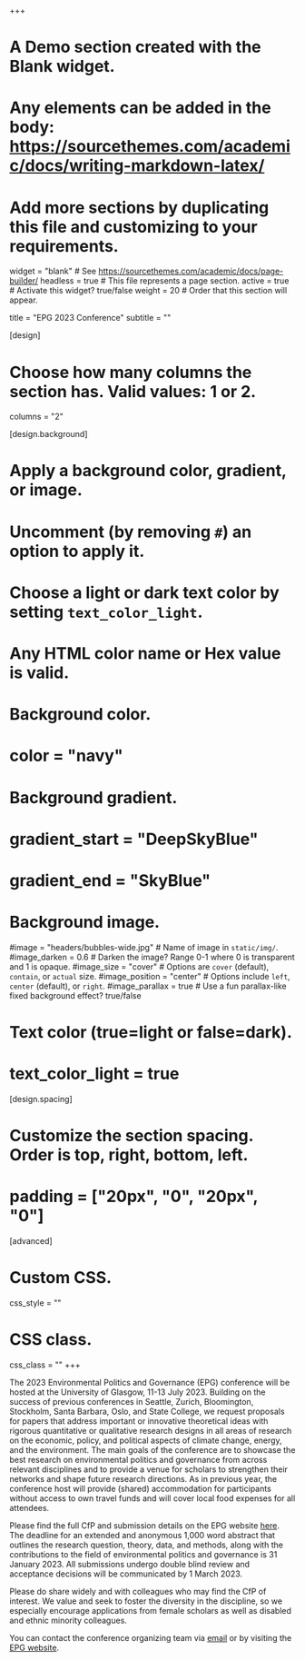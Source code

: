 +++
# A Demo section created with the Blank widget.
# Any elements can be added in the body: https://sourcethemes.com/academic/docs/writing-markdown-latex/
# Add more sections by duplicating this file and customizing to your requirements.

widget = "blank"  # See https://sourcethemes.com/academic/docs/page-builder/
headless = true  # This file represents a page section.
active = true  # Activate this widget? true/false
weight = 20  # Order that this section will appear.

title = "EPG 2023 Conference"
subtitle = ""

[design]
  # Choose how many columns the section has. Valid values: 1 or 2.
  columns = "2"

[design.background]
  # Apply a background color, gradient, or image.
  #   Uncomment (by removing `#`) an option to apply it.
  #   Choose a light or dark text color by setting `text_color_light`.
  #   Any HTML color name or Hex value is valid.

  # Background color.
  # color = "navy"
  
  # Background gradient.
  # gradient_start = "DeepSkyBlue"
  # gradient_end = "SkyBlue"
  
  # Background image.
  #image = "headers/bubbles-wide.jpg"  # Name of image in `static/img/`.
  #image_darken = 0.6  # Darken the image? Range 0-1 where 0 is transparent and 1 is opaque.
  #image_size = "cover"  #  Options are `cover` (default), `contain`, or `actual` size.
  #image_position = "center"  # Options include `left`, `center` (default), or `right`.
  #image_parallax = true  # Use a fun parallax-like fixed background effect? true/false

  # Text color (true=light or false=dark).
  # text_color_light = true

[design.spacing]
  # Customize the section spacing. Order is top, right, bottom, left.
  # padding = ["20px", "0", "20px", "0"]

[advanced]
 # Custom CSS. 
 css_style = ""
 
 # CSS class.
 css_class = ""
+++

The 2023 Environmental Politics and Governance (EPG) conference will be hosted at the University of Glasgow, 11-13 July 2023. Building on the success of previous conferences in Seattle, Zurich, Bloomington, Stockholm, Santa Barbara, Oslo, and State College, we request proposals for papers that address important or innovative theoretical ideas with rigorous quantitative or qualitative research designs in all areas of research on the economic, policy, and political aspects of climate change, energy, and the environment. The main goals of the conference are to showcase the best research on environmental politics and governance from across relevant disciplines and to provide a venue for scholars to strengthen their networks and shape future research directions. As in previous year, the conference host will provide (shared) accommodation for participants without access to own travel funds and will cover local food expenses for all attendees. 

Please find the full CfP and submission details on the EPG website [here](https://epgnetwork.org/conferences/). The deadline for an extended and anonymous 1,000 word abstract that outlines the research question, theory, data, and methods, along with the contributions to the field of environmental politics and governance is 31 January 2023. All submissions undergo double blind review and acceptance decisions will be communicated by 1 March 2023. 

Please do share widely and with colleagues who may find the CfP of interest. We value and seek to foster the diversity in the discipline, so we especially encourage applications from female scholars as well as disabled and ethnic minority colleagues. 

You can contact the conference organizing team via [email](epg.conference2023@gmail.com) or by visiting the [EPG website](https://epgnetwork.org/).

